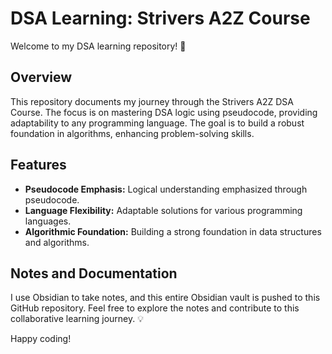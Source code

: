 # DSA Learning: Strivers A2Z Course

Welcome to my DSA learning repository! 🚀

## Overview

This repository documents my journey through the Strivers A2Z DSA Course. The focus is on mastering DSA logic using pseudocode, providing adaptability to any programming language. The goal is to build a robust foundation in algorithms, enhancing problem-solving skills.

## Features

- **Pseudocode Emphasis:** Logical understanding emphasized through pseudocode.
- **Language Flexibility:** Adaptable solutions for various programming languages.
- **Algorithmic Foundation:** Building a strong foundation in data structures and algorithms.

## Notes and Documentation

I use Obsidian to take notes, and this entire Obsidian vault is pushed to this GitHub repository. Feel free to explore the notes and contribute to this collaborative learning journey. 💡

Happy coding!
